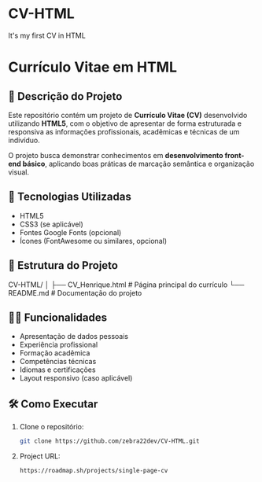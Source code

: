 # CV-HTML
It's my first CV in HTML

# Currículo Vitae em HTML

## 📌 Descrição do Projeto

Este repositório contém um projeto de **Currículo Vitae (CV)** desenvolvido utilizando **HTML5**, com o objetivo de apresentar de forma estruturada e responsiva as informações profissionais, acadêmicas e técnicas de um indivíduo.

O projeto busca demonstrar conhecimentos em **desenvolvimento front-end básico**, aplicando boas práticas de marcação semântica e organização visual.

## 🚀 Tecnologias Utilizadas

- HTML5
- CSS3 (se aplicável)
- Fontes Google Fonts (opcional)
- Ícones (FontAwesome ou similares, opcional)

## 📂 Estrutura do Projeto
  
  CV-HTML/
  │
  ├── CV_Henrique.html # Página principal do currículo
  └── README.md # Documentação do projeto


## 👨‍💼 Funcionalidades

- Apresentação de dados pessoais
- Experiência profissional
- Formação acadêmica
- Competências técnicas
- Idiomas e certificações
- Layout responsivo (caso aplicável)

## 🛠️ Como Executar

1. Clone o repositório:
   ```bash
   git clone https://github.com/zebra22dev/CV-HTML.git
2. Project URL:
   ```bash
   https://roadmap.sh/projects/single-page-cv

